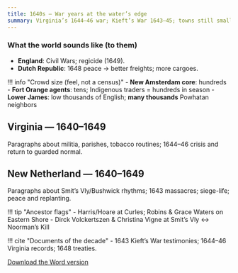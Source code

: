 ```yaml
---
title: 1640s — War years at the water’s edge
summary: Virginia’s 1644–46 war; Kieft’s War 1643–45; towns still small and countable.
---
```


### What the world sounds like (to them)
- **England**: Civil Wars; regicide (1649).
- **Dutch Republic**: 1648 peace → better freights; more cargoes.

!!! info "Crowd size (feel, not a census)"
    - **New Amsterdam core**: hundreds
    - **Fort Orange agents**: tens; Indigenous traders = hundreds in season
    - **Lower James**: low thousands of English; **many thousands** Powhatan neighbors

## Virginia — 1640–1649
Paragraphs about militia, parishes, tobacco routines; 1644–46 crisis and return to guarded normal.

## New Netherland — 1640–1649
Paragraphs about Smit’s Vly/Bushwick rhythms; 1643 massacres; siege-life; peace and replanting.

!!! tip "Ancestor flags"
    - Harris/Hoare at Curles; Robins & Grace Waters on Eastern Shore
    - Dirck Volckertszen & Christina Vigne at Smit’s Vly ↔ Noorman’s Kill

!!! cite "Documents of the decade"
    - 1643 Kieft’s War testimonies; 1644–46 Virginia records; 1648 treaties.

[Download the Word version](../downloads/1640-1650.docx)
